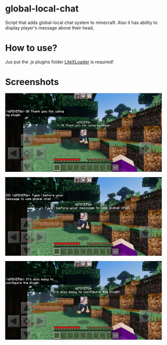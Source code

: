 # global-local-chat
Script that adds global-local chat system to minecraft. Also it has ability to display player's message above their head, 
# How to use?
Jus put the .js plugins folder [LiteXLoader](https://github.com/LiteLDev/LiteXLoader "LiteXLoader") is required!
# Screenshots
![pic1](https://raw.githubusercontent.com/Development-studio/global-local-chat/main/pics/pic1.png)

![pic2](https://raw.githubusercontent.com/Development-studio/global-local-chat/main/pics/pic2.png)

![pic3](https://raw.githubusercontent.com/Development-studio/global-local-chat/main/pics/pic3.png)
